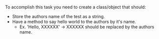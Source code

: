 To accomplish this task you need to create a class/object that should:

* Store the authors name of the test as a string.
* Have a method to say hello world to the authors by it's name.
    * Ex. 'Hello, XXXXXX' -> XXXXXX should be replaced by the authors name.
